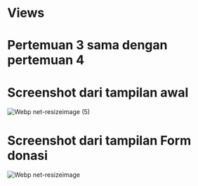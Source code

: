 # Views
# Pertemuan 3 sama dengan pertemuan 4

# Screenshot dari tampilan awal 
![Webp net-resizeimage (5)](https://user-images.githubusercontent.com/43690617/66814939-a031df80-ef61-11e9-914b-b851e0cb0e1e.jpg)


# Screenshot dari tampilan Form donasi
![Webp net-resizeimage](https://user-images.githubusercontent.com/43690617/66814285-8c39ae00-ef60-11e9-8650-e41a9ba75c4f.jpg)




